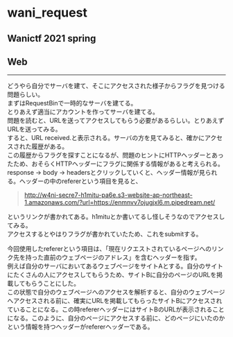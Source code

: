 # wani_request
## Wanictf 2021 spring
## Web
***
どうやら自分でサーバを建て、そこにアクセスされた様子からフラグを見つける問題らしい。  
まずはRequestBinで一時的なサーバを建てる。  
とりあえず適当にアカウントを作ってサーバを建てる。  
問題を読むと、URLを送ってアクセスしてもらう必要があるらしい。とりあえずURLを送ってみる。  
すると、URL received.と表示される。サーバの方を見てみると、確かにアクセスされた履歴がある。  
この履歴からフラグを探すことになるが、問題のヒントにHTTPヘッダーとあったため、おそらくHTTPヘッダーにフラグに関係する情報があると考えられる。  
response -> body -> headersとクリックしていくと、ヘッダー情報が見られる。ヘッダーの中のrefererという項目を見ると、
> http://w4ni-secre7-h1mitu-pa6e.s3-website-ap-northeast-1.amazonaws.com/?url=https://enmnvv7ojugjxl6.m.pipedream.net/

というリンクが書かれてある。h1mituとか書いてるし怪しそうなのでアクセスしてみる。  
アクセスするとやはりフラグが書かれていたため、これをsubmitする。  

今回使用したrefererという項目は、「現在リクエストされているページへのリンク先を持った直前のウェブページのアドレス」を含むヘッダーを指す。  
例えば自分のサーバにおいてあるウェブページをサイトAとする。自分のサイトにたくさんの人にアクセスしてもらうため、サイトBに自分のページのURLを掲載してもらうことにした。  
この状態で自分のウェブページへのアクセスを解析すると、自分のウェブページへアクセスされる前に、確実にURLを掲載してもらったサイトBにアクセスされていることになる。この時refererヘッダーにはサイトBのURLが表示されることになる。このように、自分のページにアクセスする前に、どのページにいたのかという情報を持つヘッダーがrefererヘッダーである。  
